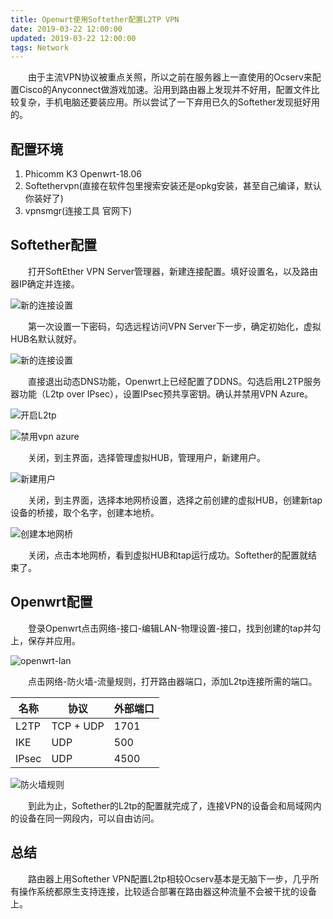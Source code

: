 ```yaml
---
title: Openwrt使用Softether配置L2TP VPN
date: 2019-03-22 12:00:00
updated: 2019-03-22 12:00:00
tags: Network
---
```

　　由于主流VPN协议被重点关照，所以之前在服务器上一直使用的Ocserv来配置Cisco的Anyconnect做游戏加速。沿用到路由器上发现并不好用，配置文件比较复杂，手机电脑还要装应用。所以尝试了一下弃用已久的Softether发现挺好用的。

<!-- more --> 

配置环境
---
1. Phicomm K3 Openwrt-18.06
2. Softethervpn(直接在软件包里搜索安装还是opkg安装，甚至自己编译，默认你装好了)
3. vpnsmgr(连接工具 官网下)

Softether配置
---
　　打开SoftEther VPN Server管理器，新建连接配置。填好设置名，以及路由器IP确定并连接。  

![新的连接设置](/images/new-softether.jpg)  

　　第一次设置一下密码，勾选远程访问VPN Server下一步，确定初始化，虚拟HUB名默认就好。  

![新的连接设置](/images/remote-access.jpg)  

　　直接退出动态DNS功能，Openwrt上已经配置了DDNS。勾选启用L2TP服务器功能（L2tp over IPsec），设置IPsec预共享密钥。确认并禁用VPN Azure。  

![开启L2tp](/images/l2tp.jpg)  

![禁用vpn azure](/images/vpn-azure.jpg)  

　　关闭，到主界面，选择管理虚拟HUB，管理用户，新建用户。

![新建用户](/images/new-user.jpg)  

　　关闭，到主界面，选择本地网桥设置，选择之前创建的虚拟HUB，创建新tap设备的桥接，取个名字，创建本地桥。

![创建本地网桥](/images/new-tap.jpg)

　　关闭，点击本地网桥，看到虚拟HUB和tap运行成功。Softether的配置就结束了。  

Openwrt配置
---
　　登录Openwrt点击网络-接口-编辑LAN-物理设置-接口，找到创建的tap并勾上，保存并应用。  

![openwrt-lan](/images/openwrt-lan.jpg)  

　　点击网络-防火墙-流量规则，打开路由器端口，添加L2tp连接所需的端口。  

| 名称  | 协议 | 外部端口 |
| ----- | ---- | -------- |
| L2TP  | TCP + UDP  | 1701     |
| IKE   | UDP  | 500      |
| IPsec | UDP  | 4500     |

![防火墙规则](/images/firewall-ruler.jpg)  

　　到此为止，Softether的L2tp的配置就完成了，连接VPN的设备会和局域网内的设备在同一网段内，可以自由访问。  

总结
---
　　路由器上用Softether VPN配置L2tp相较Ocserv基本是无脑下一步，几乎所有操作系统都原生支持连接，比较适合部署在路由器这种流量不会被干扰的设备上。
